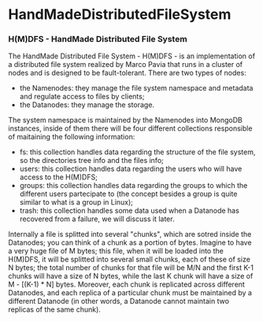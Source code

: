 # HandMadeDistributedFileSystem

### H(M)DFS - HandMade Distributed File System

The HandMade Distributed File System - H(M)DFS - is an implementation of a distributed file system realized by Marco Pavia that runs in a cluster of nodes and is designed to be fault-tolerant. There are two types of nodes: 

- the Namenodes: they manage the file system namespace and metadata and regulate access to files by clients;
- the Datanodes: they manage the storage.

The system namespace is maintained by the Namenodes into MongoDB instances, inside of them there will be four different collections responsible of maitaining the following information:

- fs: this collection handles data regarding the structure of the file system, so the directories tree info and the files info;
- users: this collection handles data regarding the users who will have access to the H(M)DFS;
- groups: this  collection handles data regarding the groups to which the different users partecipate to (the concept besides a group is quite similar to what is a group in Linux);
- trash: this collection handles some data used when a Datanode has recovered from a failure, we will discuss it later.

Internally a file is splitted into several "chunks", which are sotred inside the Datanodes; you can think of a chunk as a portion of bytes. Imagine to have a very huge file of M bytes; this file, when it will be loaded into the H(M)DFS, it will be splitted into several small chunks, each of these of size N bytes; the total number of chunks for that file will be M/N and the first K-1 chunks will have a size of N bytes, while the last K chunk will have a size of M - [(K-1) * N] bytes. Moreover, each chunk is replicated across different Datanodes, and each replica of a particular chunk must be maintained by a different Datanode (in other words, a Datanode cannot maintain two replicas of the same chunk).
